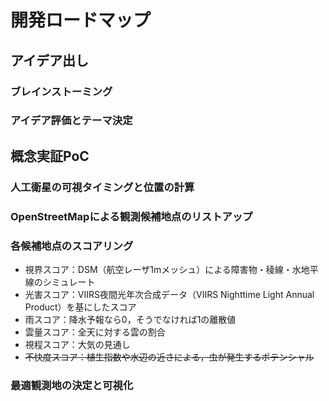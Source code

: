 # 開発ロードマップ

## アイデア出し
### ブレインストーミング
### アイデア評価とテーマ決定

## 概念実証PoC
### 人工衛星の可視タイミングと位置の計算
### OpenStreetMapによる観測候補地点のリストアップ
### 各候補地点のスコアリング
- 視界スコア：DSM（航空レーザ1mメッシュ）による障害物・稜線・水地平線のシミュレート
- 光害スコア：VIIRS夜間光年次合成データ（VIIRS Nighttime Light Annual Product）を基にしたスコア
- 雨スコア：降水予報なら0，そうでなければ1の離散値
- 雲量スコア：全天に対する雲の割合
- 視程スコア：大気の見通し
- ~~不快度スコア：植生指数や水辺の近さによる，虫が発生するポテンシャル~~
### 最適観測地の決定と可視化
